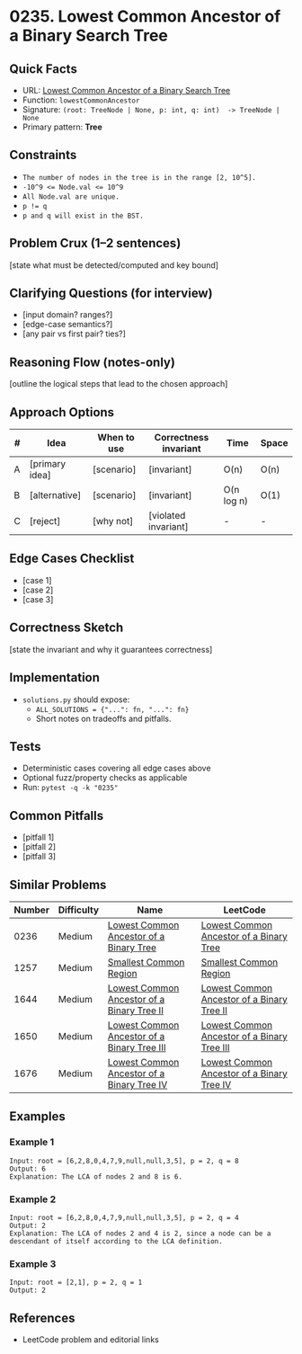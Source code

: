 # 0235. Lowest Common Ancestor of a Binary Search Tree

## Quick Facts

- URL: [Lowest Common Ancestor of a Binary Search Tree](https://leetcode.com/problems/lowest-common-ancestor-of-a-binary-search-tree/)
- Function: `lowestCommonAncestor`
- Signature: `(root: TreeNode | None, p: int, q: int)  -> TreeNode | None`
- Primary pattern: **Tree**

## Constraints

- `The number of nodes in the tree is in the range [2, 10^5].`
- `-10^9 <= Node.val <= 10^9`
- `All Node.val are unique.`
- `p != q`
- `p and q will exist in the BST.`

## Problem Crux (1–2 sentences)

[state what must be detected/computed and key bound]

## Clarifying Questions (for interview)

- [input domain? ranges?]
- [edge-case semantics?]
- [any pair vs first pair? ties?]

## Reasoning Flow (notes-only)

[outline the logical steps that lead to the chosen approach]

## Approach Options

| # | Idea | When to use | Correctness invariant | Time | Space |
|---|------|-------------|-----------------------|------|-------|
| A | [primary idea] | [scenario] | [invariant] | O(n) | O(n) |
| B | [alternative] | [scenario] | [invariant] | O(n log n) | O(1) |
| C | [reject] | [why not] | [violated invariant] | - | - |

## Edge Cases Checklist

- [case 1]
- [case 2]
- [case 3]

## Correctness Sketch

[state the invariant and why it guarantees correctness]

## Implementation

- `solutions.py` should expose:
  - `ALL_SOLUTIONS = {"...": fn, "...": fn}`
  - Short notes on tradeoffs and pitfalls.

## Tests

- Deterministic cases covering all edge cases above
- Optional fuzz/property checks as applicable
- Run: `pytest -q -k "0235"`

## Common Pitfalls

- [pitfall 1]
- [pitfall 2]
- [pitfall 3]

## Similar Problems

| Number | Difficulty | Name | LeetCode |
|---|---|---|---|
| 0236 | Medium | [Lowest Common Ancestor of a Binary Tree](../0236-lowest-common-ancestor-of-a-binary-tree/readme.md) | [Lowest Common Ancestor of a Binary Tree](https://leetcode.com/problems/lowest-common-ancestor-of-a-binary-tree/) |
| 1257 | Medium | [Smallest Common Region](../1257-smallest-common-region/readme.md) | [Smallest Common Region](https://leetcode.com/problems/smallest-common-region/) |
| 1644 | Medium | [Lowest Common Ancestor of a Binary Tree II](../1644-lowest-common-ancestor-of-a-binary-tree-ii/readme.md) | [Lowest Common Ancestor of a Binary Tree II](https://leetcode.com/problems/lowest-common-ancestor-of-a-binary-tree-ii/) |
| 1650 | Medium | [Lowest Common Ancestor of a Binary Tree III](../1650-lowest-common-ancestor-of-a-binary-tree-iii/readme.md) | [Lowest Common Ancestor of a Binary Tree III](https://leetcode.com/problems/lowest-common-ancestor-of-a-binary-tree-iii/) |
| 1676 | Medium | [Lowest Common Ancestor of a Binary Tree IV](../1676-lowest-common-ancestor-of-a-binary-tree-iv/readme.md) | [Lowest Common Ancestor of a Binary Tree IV](https://leetcode.com/problems/lowest-common-ancestor-of-a-binary-tree-iv/) |

## Examples

### Example 1

```text
Input: root = [6,2,8,0,4,7,9,null,null,3,5], p = 2, q = 8
Output: 6
Explanation: The LCA of nodes 2 and 8 is 6.
```

### Example 2

```text
Input: root = [6,2,8,0,4,7,9,null,null,3,5], p = 2, q = 4
Output: 2
Explanation: The LCA of nodes 2 and 4 is 2, since a node can be a descendant of itself according to the LCA definition.
```

### Example 3

```text
Input: root = [2,1], p = 2, q = 1
Output: 2
```

## References

- LeetCode problem and editorial links
